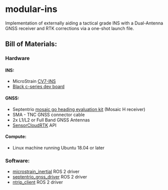 # modular-ins
Implementation of externally aiding a tactical grade INS with a Dual-Antenna GNSS receiver and RTK corrections via a one-shot launch file.
<br/>
## Bill of Materials:
### Hardware
#### INS:
- MicroStrain [CV7-INS](https://www.hbkworld.com/en/products/transducers/inertial-sensors/inertial-navigation-systems--ins-/3dm-cv7-ins)
- [Black c-series dev board](https://www.hbkworld.com/en/products/transducers/inertial-sensors/inertial-sensors-accessories/p-6212-3009) 
#### GNSS:
- Septentrio [mosaic go heading evaluation kit](https://www.septentrio.com/en/products/gnss-receivers/gnss-receiver-modules/mosaic-h-evaluation-kit) (Mosaic H receiver)
- SMA - TNC GNSS connector cable
- 2x L1/L2 or Full Band GNSS Antennas
- [SensorCloudRTK](https://rtkapp.sensorcloud.com/) API
#### Compute:
- Linux machine running Ubuntu 18.04 or later
### Software:
- [microstrain_inertial](https://github.com/LORD-MicroStrain/microstrain_inertial/tree/ros2) ROS 2 driver
- [septentrio_gnss_driver](https://github.com/septentrio-gnss/septentrio_gnss_driver) ROS 2 driver
- [ntrip_client](https://github.com/LORD-MicroStrain/ntrip_client/tree/ros2) ROS 2 driver

